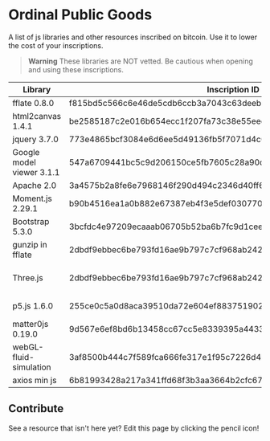 # Ordinal Public Goods
A list of js libraries and other resources inscribed on bitcoin. Use it to lower the cost of your inscriptions. 

> **Warning**
> These libraries are NOT vetted. Be cautious when opening and using these inscriptions. 

| Library | Inscription ID | Format | Notes | Source | 
| --- | --- | --- | --- | --- |
|fflate 0.8.0 | f815bd5c566c6e46de5cdb6ccb3a7043c63deeba61f4234baea84b602b0d4440i0 | none | | [harry.xbt](https://twitter.com/hbeckeri/status/1671917397832335361?s=20)
| html2canvas 1.4.1 | be2585187c2e016b654ecc1f207fa73c38e55eee404cdf709346c4511689d24ai0 | none | | [king bootoshi](https://twitter.com/KingBootoshi/status/1670534828922400768?s=20)
|jquery 3.7.0 | 773e4865bcf3084e6d6ee5d49136fb5f7071d4c050ec4aeeaeb9c6d24fea5fc1i0 | none | | [inscribed.space](https://twitter.com/InscribedSpace/status/1671541360703205381?s=20)
| Google model viewer 3.1.1 | 547a6709441bc5c9d206150ce5fb7605c28a90c46bd6e4330c4420cb41477aeai0 | none | see tweet for useage | [harry.xbt](https://twitter.com/hbeckeri/status/1671917397832335361?s=20)
| Apache 2.0 | 3a4575b2a8fe6e7968146f290d494c2346d40ff692314050babcaa7268347f4bi0 | none | untested |  inscribed.space
| Moment.js 2.29.1 | b90b4516ea1a0b882e67387eb4f3e5def0307704b046e8ef98c5e72092c47eedi0 | none | | inscribed.space 
| Bootstrap 5.3.0 | 3bcfdc4e97209ecaaab06705b52ba6b7fc9d1cee77404ac15e655ce691a44654i0 | none | | inscribed.space
| gunzip in fflate | 2dbdf9ebbec6be793fd16ae9b797c7cf968ab2427166aaf390b90b71778266abi0 | gzip | need to do inscription.split("\n")[28] |  [onchain monkey](https://github.com/metagood/OCM-Dimensions/blob/main/README.md)
| Three.js | 2dbdf9ebbec6be793fd16ae9b797c7cf968ab2427166aaf390b90b71778266abi0 | gzip | to extract and use: inscription.split("\n")[32] fflate.strFromU8(fflate.gunzipSync(new Uint8Array(Array.from(atob(d3)).map((char)=>char.charCodeAt(0))))) |  [onchain monkey](https://github.com/metagood/OCM-Dimensions/blob/main/README.md)
| p5.js 1.6.0 | 255ce0c5a0d8aca39510da72e604ef8837519028827ba7b7f723b7489f3ec3a4i0 | gzip | need to unzip (see fflate library) | [onchain monkey](https://github.com/metagood/OCM-Dimensions/blob/main/README.md)
| matter0js 0.19.0 | 9d567e6ef8bd6b13458cc67cc5e8339395a4433e45db4554ff83c88a5df8bae2i0 | none | | [found on ord.io](https://www.ord.io/11774132)
| webGL-fluid-simulation | 3af8500b444c7f589fca666fe317e1f95c7226d49dc23f8a4b86093f01f3e7adi0 | none | | [found on ord.io](https://www.ord.io/11846310)
| axios min js | 6b81993428a217a341ffd68f3b3aa3664b2cfc674d57aad0d3b6daa0f125b821i0 | none | | [found on ord.io](https://www.ord.io/12399396)

## Contribute
See a resource that isn't here yet? Edit this page by clicking the pencil icon!
